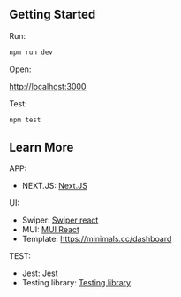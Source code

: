 ## Getting Started

Run:

```bash
npm run dev
```

Open:

[http://localhost:3000](http://localhost:3000)

Test:

```bash
npm test
```

## Learn More

APP:

- NEXT.JS: [Next.JS](https://nextjs.org/docs)

UI:

- Swiper: [Swiper react](https://swiperjs.com/element#usage-with-react)
- MUI: [MUI React](https://mui.com/material-ui/all-components/)
- Template: https://minimals.cc/dashboard

TEST:

- Jest: [Jest](https://jestjs.io/docs/getting-started)
- Testing library: [Testing library](https://testing-library.com/docs/react-testing-library/intro/)
